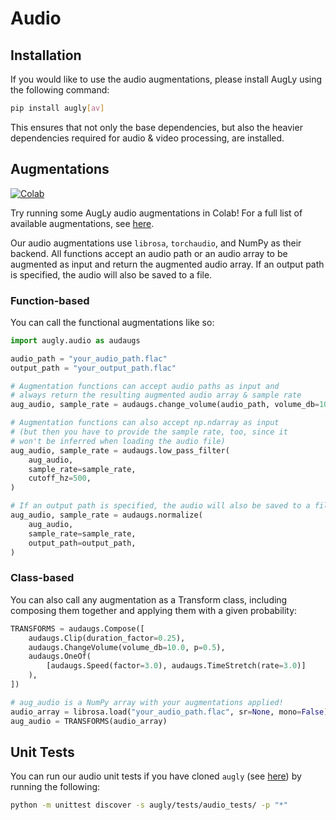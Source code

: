 # Audio

## Installation

If you would like to use the audio augmentations, please install AugLy using the following command:
```bash
pip install augly[av]
```

This ensures that not only the base dependencies, but also the heavier dependencies required for audio & video processing, are installed.

## Augmentations

[![Colab](https://colab.research.google.com/assets/colab-badge.svg)](https://colab.research.google.com/github/facebookresearch/AugLy/blob/main/examples/AugLy_audio.ipynb)

Try running some AugLy audio augmentations in Colab! For a full list of available augmentations, see [here](__init__.py).

Our audio augmentations use `librosa`, `torchaudio`, and NumPy as their backend. All functions accept an audio path or an audio array to be augmented as input and return the augmented audio array. If an output path is specified, the audio will also be saved to a file.

### Function-based

You can call the functional augmentations like so:
```python
import augly.audio as audaugs

audio_path = "your_audio_path.flac"
output_path = "your_output_path.flac"

# Augmentation functions can accept audio paths as input and
# always return the resulting augmented audio array & sample rate
aug_audio, sample_rate = audaugs.change_volume(audio_path, volume_db=10.0)

# Augmentation functions can also accept np.ndarray as input
# (but then you have to provide the sample rate, too, since it
# won't be inferred when loading the audio file)
aug_audio, sample_rate = audaugs.low_pass_filter(
    aug_audio,
    sample_rate=sample_rate,
    cutoff_hz=500,
)

# If an output path is specified, the audio will also be saved to a file
aug_audio, sample_rate = audaugs.normalize(
    aug_audio,
    sample_rate=sample_rate,
    output_path=output_path,
)
```

### Class-based

You can also call any augmentation as a Transform class, including composing them together and applying them with a given probability:
```python
TRANSFORMS = audaugs.Compose([
    audaugs.Clip(duration_factor=0.25),
    audaugs.ChangeVolume(volume_db=10.0, p=0.5),
    audaugs.OneOf(
        [audaugs.Speed(factor=3.0), audaugs.TimeStretch(rate=3.0)]
    ),
])

# aug_audio is a NumPy array with your augmentations applied!
audio_array = librosa.load("your_audio_path.flac", sr=None, mono=False)
aug_audio = TRANSFORMS(audio_array)
```

## Unit Tests

You can run our audio unit tests if you have cloned `augly` (see [here](../../README.md)) by running the following:
```bash
python -m unittest discover -s augly/tests/audio_tests/ -p "*"
```
